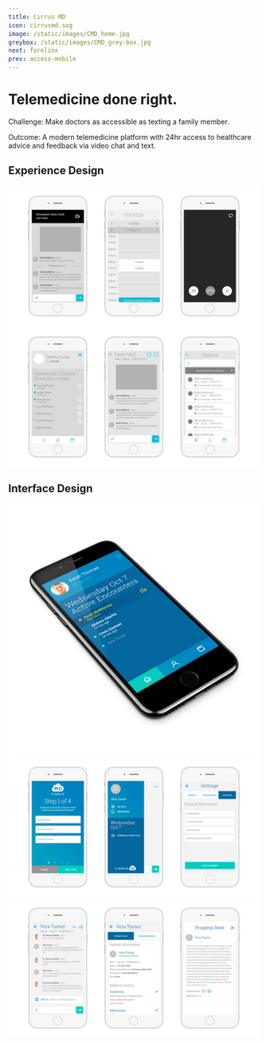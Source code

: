 ```yaml
---
title: Cirrus MD
icon: cirrusmd.svg
image: /static/images/CMD_home.jpg
greybox: /static/images/CMD_grey-box.jpg
next: forelinx
prev: access-mobile
---
```


# Telemedicine done right.

Challenge: Make doctors as accessible as texting a family member.

Outcome: A modern telemedicine platform with 24hr access to healthcare advice and feedback via video chat and text.

## Experience Design
![CirrusMD UX 01](/static/images/CMD_UX_01.jpg)
![CirrusMD UX 02](/static/images/CMD_UX_02.jpg)

## Interface Design
![CirrusMD iso](/static/images/CMD_iso.jpg)
![CirrusMD UI 01](/static/images/CMD_UI_01.jpg)
![CirrusMD UI 01](/static/images/CMD_UI_02.jpg)

